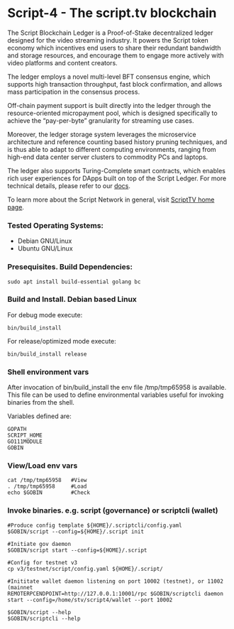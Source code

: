 # Script-4 - The script.tv blockchain

The Script Blockchain Ledger is a Proof-of-Stake decentralized ledger designed for the video streaming industry.
It powers the Script token economy which incentives end users to share their redundant bandwidth and storage resources,
and encourage them to engage more actively with video platforms and content creators.

The ledger employs a novel multi-level BFT consensus engine, which supports high transaction throughput,
fast block confirmation, and allows mass participation in the consensus process.

Off-chain payment support is built directly into the ledger through the resource-oriented micropayment pool,
which is designed specifically to achieve the “pay-per-byte” granularity for streaming use cases.

Moreover, the ledger storage system leverages the microservice architecture and reference counting based history pruning techniques,
and is thus able to adapt to different computing environments, ranging from high-end data center server clusters to commodity PCs and laptops.

The ledger also supports Turing-Complete smart contracts, which enables rich user experiences for DApps built on top of 
the Script Ledger. For more technical details, please refer to our [docs](https://docs.script.tv).

To learn more about the Script Network in general, visit [ScriptTV home page](https://script.tv).

### Tested Operating Systems:

* Debian GNU/Linux 
* Ubuntu GNU/Linux 

### Presequisites. Build Dependencies:

	sudo apt install build-essential golang bc

### Build and Install. Debian based Linux

For debug mode execute:

	bin/build_install

For release/optimized mode execute:

	bin/build_install release

### Shell environment vars

After invocation of bin/build_install the env file /tmp/tmp65958 is available.
This file can be used to define environmental variables useful for invoking binaries from the shell.

Variables defined are:

	GOPATH
	SCRIPT_HOME
	GO111MODULE
	GOBIN


### View/Load env vars

	cat /tmp/tmp65958   #View
	. /tmp/tmp65958     #Load
	echo $GOBIN         #Check


### Invoke binaries. e.g. script (governance) or scriptcli (wallet)

	#Produce config template ${HOME}/.scriptcli/config.yaml
	$GOBIN/script --config=${HOME}/.script init

	#Initiate gov daemon
	$GOBIN/script start --config=${HOME}/.script

	#Config for testnet v3
	cp v3/testnet/script/config.yaml ${HOME}/.script/

	#Inititate wallet daemon listening on port 10002 (testnet), or 11002 (mainnet
	REMOTERPCENDPOINT=http://127.0.0.1:10001/rpc $GOBIN/scriptcli daemon start --config=/home/stv/script4/wallet --port 10002

	$GOBIN/script --help
	$GOBIN/scriptcli --help


